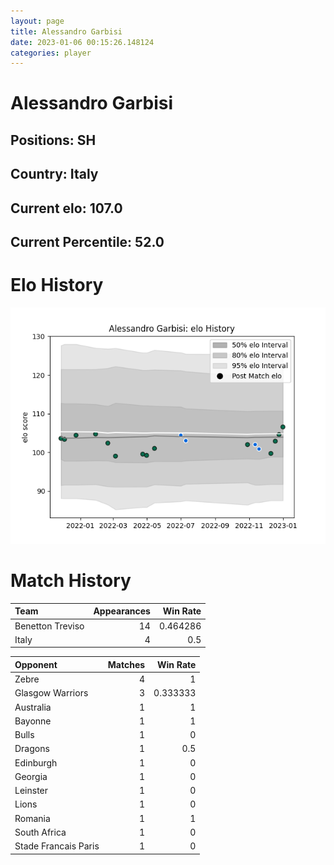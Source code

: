 ```yaml
---  
layout: page  
title: Alessandro Garbisi  
date: 2023-01-06 00:15:26.148124  
categories: player  
---
```

# Alessandro Garbisi

## Positions: SH

## Country: Italy

## Current elo: 107.0

## Current Percentile: 52.0

# Elo History


![elo history](history_AlessandroGarbisi.png)
# Match History


| Team             |   Appearances |   Win Rate |
|:-----------------|--------------:|-----------:|
| Benetton Treviso |            14 |   0.464286 |
| Italy            |             4 |   0.5      |

| Opponent             |   Matches |   Win Rate |
|:---------------------|----------:|-----------:|
| Zebre                |         4 |   1        |
| Glasgow Warriors     |         3 |   0.333333 |
| Australia            |         1 |   1        |
| Bayonne              |         1 |   1        |
| Bulls                |         1 |   0        |
| Dragons              |         1 |   0.5      |
| Edinburgh            |         1 |   0        |
| Georgia              |         1 |   0        |
| Leinster             |         1 |   0        |
| Lions                |         1 |   0        |
| Romania              |         1 |   1        |
| South Africa         |         1 |   0        |
| Stade Francais Paris |         1 |   0        |